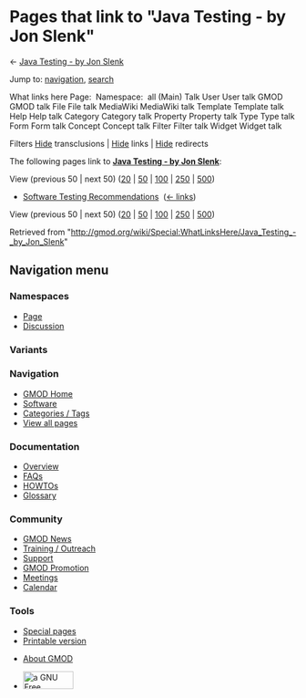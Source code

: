 <div id="mw-page-base" class="noprint">

</div>

<div id="mw-head-base" class="noprint">

</div>

<div id="content" class="mw-body" role="main">

<span id="top"></span>

<div id="mw-js-message" style="display:none;">

</div>



# <span dir="auto">Pages that link to "Java Testing - by Jon Slenk"</span>

<div id="bodyContent">

<div id="contentSub">

← [Java Testing - by Jon
Slenk](/wiki/Java_Testing_-_by_Jon_Slenk "Java Testing - by Jon Slenk")

</div>

<div id="jump-to-nav" class="mw-jump">

Jump to: [navigation](#mw-navigation), [search](#p-search)

</div>

<div id="mw-content-text">

What links here Page:  Namespace:  all (Main) Talk User User talk GMOD
GMOD talk File File talk MediaWiki MediaWiki talk Template Template talk
Help Help talk Category Category talk Property Property talk Type Type
talk Form Form talk Concept Concept talk Filter Filter talk Widget
Widget talk

Filters
[Hide](/mediawiki/index.php?title=Special:WhatLinksHere/Java_Testing_-_by_Jon_Slenk&hidetrans=1 "Special:WhatLinksHere/Java Testing - by Jon Slenk")
transclusions \|
[Hide](/mediawiki/index.php?title=Special:WhatLinksHere/Java_Testing_-_by_Jon_Slenk&hidelinks=1 "Special:WhatLinksHere/Java Testing - by Jon Slenk")
links \|
[Hide](/mediawiki/index.php?title=Special:WhatLinksHere/Java_Testing_-_by_Jon_Slenk&hideredirs=1 "Special:WhatLinksHere/Java Testing - by Jon Slenk")
redirects

The following pages link to **[Java Testing - by Jon
Slenk](/wiki/Java_Testing_-_by_Jon_Slenk "Java Testing - by Jon Slenk")**:

View (previous 50 \| next 50)
([20](/mediawiki/index.php?title=Special:WhatLinksHere/Java_Testing_-_by_Jon_Slenk&limit=20 "Special:WhatLinksHere/Java Testing - by Jon Slenk")
\|
[50](/mediawiki/index.php?title=Special:WhatLinksHere/Java_Testing_-_by_Jon_Slenk&limit=50 "Special:WhatLinksHere/Java Testing - by Jon Slenk")
\|
[100](/mediawiki/index.php?title=Special:WhatLinksHere/Java_Testing_-_by_Jon_Slenk&limit=100 "Special:WhatLinksHere/Java Testing - by Jon Slenk")
\|
[250](/mediawiki/index.php?title=Special:WhatLinksHere/Java_Testing_-_by_Jon_Slenk&limit=250 "Special:WhatLinksHere/Java Testing - by Jon Slenk")
\|
[500](/mediawiki/index.php?title=Special:WhatLinksHere/Java_Testing_-_by_Jon_Slenk&limit=500 "Special:WhatLinksHere/Java Testing - by Jon Slenk"))

- [Software Testing
  Recommendations](/wiki/Software_Testing_Recommendations "Software Testing Recommendations")
  ‎ <span class="mw-whatlinkshere-tools">([←
  links](/mediawiki/index.php?title=Special:WhatLinksHere&target=Software+Testing+Recommendations "Special:WhatLinksHere"))</span>

View (previous 50 \| next 50)
([20](/mediawiki/index.php?title=Special:WhatLinksHere/Java_Testing_-_by_Jon_Slenk&limit=20 "Special:WhatLinksHere/Java Testing - by Jon Slenk")
\|
[50](/mediawiki/index.php?title=Special:WhatLinksHere/Java_Testing_-_by_Jon_Slenk&limit=50 "Special:WhatLinksHere/Java Testing - by Jon Slenk")
\|
[100](/mediawiki/index.php?title=Special:WhatLinksHere/Java_Testing_-_by_Jon_Slenk&limit=100 "Special:WhatLinksHere/Java Testing - by Jon Slenk")
\|
[250](/mediawiki/index.php?title=Special:WhatLinksHere/Java_Testing_-_by_Jon_Slenk&limit=250 "Special:WhatLinksHere/Java Testing - by Jon Slenk")
\|
[500](/mediawiki/index.php?title=Special:WhatLinksHere/Java_Testing_-_by_Jon_Slenk&limit=500 "Special:WhatLinksHere/Java Testing - by Jon Slenk"))

</div>

<div class="printfooter">

Retrieved from
"<http://gmod.org/wiki/Special:WhatLinksHere/Java_Testing_-_by_Jon_Slenk>"

</div>

<div id="catlinks" class="catlinks catlinks-allhidden">

</div>

<div class="visualClear">

</div>

</div>

</div>

<div id="mw-navigation">

## Navigation menu

<div id="mw-head">



<div id="left-navigation">

<div id="p-namespaces" class="vectorTabs" role="navigation"
aria-labelledby="p-namespaces-label">

### Namespaces

- <span id="ca-nstab-main"><a href="/wiki/Java_Testing_-_by_Jon_Slenk" accesskey="c"
  title="View the content page [c]">Page</a></span>
- <span id="ca-talk"><a
  href="/mediawiki/index.php?title=Talk:Java_Testing_-_by_Jon_Slenk&amp;action=edit&amp;redlink=1"
  accesskey="t"
  title="Discussion about the content page [t]">Discussion</a></span>

</div>

<div id="p-variants" class="vectorMenu emptyPortlet" role="navigation"
aria-labelledby="p-variants-label">

### 

### Variants[](#)

<div class="menu">

</div>

</div>

</div>

<div id="right-navigation">





</div>



</div>

</div>

</div>

<div id="mw-panel">

<div id="p-logo" role="banner">

<a href="/wiki/Main_Page"
style="background-image: url(http://gmod.org/images/GMOD-cogs.png);"
title="Visit the main page"></a>

</div>

<div id="p-Navigation" class="portal" role="navigation"
aria-labelledby="p-Navigation-label">

### Navigation

<div class="body">

- <span id="n-GMOD-Home">[GMOD Home](/wiki/Main_Page)</span>
- <span id="n-Software">[Software](/wiki/GMOD_Components)</span>
- <span id="n-Categories-.2F-Tags">[Categories /
  Tags](/wiki/Categories)</span>
- <span id="n-View-all-pages">[View all
  pages](/wiki/Special:AllPages)</span>

</div>

</div>

<div id="p-Documentation" class="portal" role="navigation"
aria-labelledby="p-Documentation-label">

### Documentation

<div class="body">

- <span id="n-Overview">[Overview](/wiki/Overview)</span>
- <span id="n-FAQs">[FAQs](/wiki/Category:FAQ)</span>
- <span id="n-HOWTOs">[HOWTOs](/wiki/Category:HOWTO)</span>
- <span id="n-Glossary">[Glossary](/wiki/Glossary)</span>

</div>

</div>

<div id="p-Community" class="portal" role="navigation"
aria-labelledby="p-Community-label">

### Community

<div class="body">

- <span id="n-GMOD-News">[GMOD News](/wiki/GMOD_News)</span>
- <span id="n-Training-.2F-Outreach">[Training /
  Outreach](/wiki/Training_and_Outreach)</span>
- <span id="n-Support">[Support](/wiki/Support)</span>
- <span id="n-GMOD-Promotion">[GMOD
  Promotion](/wiki/GMOD_Promotion)</span>
- <span id="n-Meetings">[Meetings](/wiki/Meetings)</span>
- <span id="n-Calendar">[Calendar](/wiki/Calendar)</span>

</div>

</div>

<div id="p-tb" class="portal" role="navigation"
aria-labelledby="p-tb-label">

### Tools

<div class="body">

- <span id="t-specialpages"><a href="/wiki/Special:SpecialPages" accesskey="q"
  title="A list of all special pages [q]">Special pages</a></span>
- <span id="t-print"><a
  href="/mediawiki/index.php?title=Special:WhatLinksHere/Java_Testing_-_by_Jon_Slenk&amp;printable=yes"
  rel="alternate" accesskey="p"
  title="Printable version of this page [p]">Printable version</a></span>

</div>

</div>

</div>

</div>

<div id="footer" role="contentinfo">

- <span id="footer-places-about">[About
  GMOD](/wiki/GMOD:About "GMOD:About")</span>

<!-- -->

- <span id="footer-copyrightico">[<img src="http://www.gnu.org/graphics/gfdl-logo-small.png" width="88"
  height="31" alt="a GNU Free Documentation License" />](http://www.gnu.org/licenses/fdl-1.3.html)</span>


<div style="clear:both">

</div>

</div>
